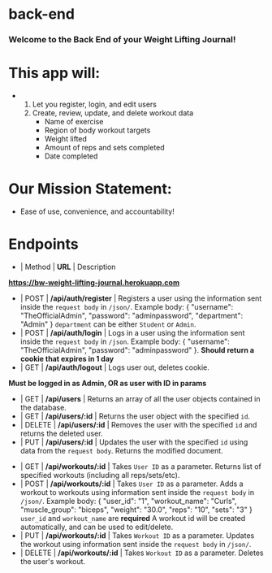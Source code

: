 # back-end

### Welcome to the Back End of your Weight Lifting Journal! 

# This app will:
* 
    1. Let you register, login, and edit users
    2. Create, review, update, and delete workout data
        * Name of exercise
        * Region of body workout targets
        * Weight lifted
        * Amount of reps and sets completed
        * Date completed

# Our Mission Statement:
* Ease of use, convenience, and accountability!

# Endpoints
* | Method | **URL**         | Description  

<!-- BASE URL -->
**https://bw-weight-lifting-journal.herokuapp.com**

<!-- Auth  -->
* | POST   | **/api/auth/register** | Registers a user using the information sent inside the `request body` in `/json/`. Example body: { "username": "TheOfficialAdmin", "password": "adminpassword", "department": "Admin" } `department` can be either `Student` or `Admin`.
* | POST   | **/api/auth/login**   | Logs in a user using the information sent inside the `request body` in `/json`. Example body: { "username": "TheOfficialAdmin", "password": "adminpassword" }. **Should return a cookie that expires in 1 day**
* | GET    | **/api/auth/logout**  | Logs user out, deletes cookie.

<!-- Restricted Endpoints -->
**Must be logged in as Admin, OR as user with ID in params**

<!-- Users  -->
* | GET    | **/api/users**     | Returns an array of all the user objects contained in the database. 
* | GET    | **/api/users/:id** | Returns the user object with the specified `id`. 
* | DELETE | **/api/users/:id** | Removes the user with the specified `id` and returns the deleted user. 
* | PUT    | **/api/users/:id** | Updates the user with the specified `id` using data from the `request body`. Returns the modified document. 

<!-- Workouts -->
* | GET    | **/api/workouts/:id** | Takes `User ID` as a parameter. Returns list of specified workouts (including all reps/sets/etc).
* | POST   | **/api/workouts/:id** | Takes `User ID` as a parameter. Adds a workout to workouts using information sent inside the `request body` in `/json/`. Example body: { "user_id": "1", "workout_name": "Curls", "muscle_group": "biceps", "weight": "30.0", "reps": "10", "sets": "3" } `user_id` and `workout_name` are **required** A workout id will be created automatically, and can be used to edit/delete.
* | PUT    | **/api/workouts/:id** | Takes `Workout ID` as a parameter. Updates the workout using information sent inside the `request body` in `/json/`.
* | DELETE | **/api/workouts/:id** | Takes `Workout ID` as a parameter. Deletes the user's workout. 
